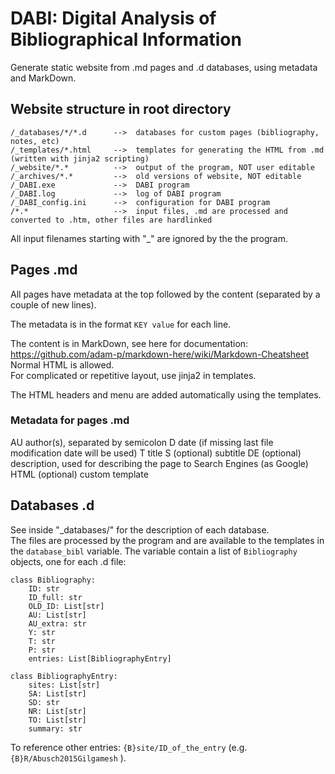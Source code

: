 # DABI: Digital Analysis of Bibliographical Information

Generate static website from .md pages and .d databases, using metadata and MarkDown.


## Website structure in root directory

```
/_databases/*/*.d      -->  databases for custom pages (bibliography, notes, etc)
/_templates/*.html     -->  templates for generating the HTML from .md (written with jinja2 scripting)
/_website/*.*          -->  output of the program, NOT user editable
/_archives/*.*         -->  old versions of website, NOT editable
/_DABI.exe             -->  DABI program
/_DABI.log             -->  log of DABI program
/_DABI_config.ini      -->  configuration for DABI program
/*.*                   -->  input files, .md are processed and converted to .htm, other files are hardlinked
```

All input filenames starting with "_" are ignored by the the program.



## Pages .md

All pages have metadata at the top followed by the content (separated by a couple of new lines).

The metadata is in the format `KEY value` for each line.

The content is in MarkDown, see here for documentation: https://github.com/adam-p/markdown-here/wiki/Markdown-Cheatsheet  
Normal HTML is allowed.  
For complicated or repetitive layout, use jinja2 in templates.

The HTML headers and menu are added automatically using the templates.



### Metadata for pages .md

AU author(s), separated by semicolon
D date (if missing last file modification date will be used)
T title
S (optional) subtitle
DE (optional) description, used for describing the page to Search Engines (as Google)
HTML (optional) custom template



## Databases .d

See inside "_databases/" for the description of each database.  
The files are processed by the program and are available to the templates in the `database_bibl` variable.
The variable contain a list of `Bibliography` objects, one for each .d file:
```
class Bibliography:
    ID: str
    ID_full: str
    OLD_ID: List[str]
    AU: List[str]
    AU_extra: str
    Y: str
    T: str
    P: str
    entries: List[BibliographyEntry]

class BibliographyEntry:
    sites: List[str]
    SA: List[str]
    SD: str
    NR: List[str]
    TO: List[str]
    summary: str
```

To reference other entries: `{B}site/ID_of_the_entry` (e.g. `{B}R/Abusch2015Gilgamesh` ).

